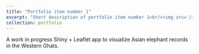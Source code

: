 ```yaml
---
title: "Portfolio item number 1"
excerpt: "Short description of portfolio item number 1<br/><img src='/images/500x300.png'>"
collection: portfolio
---
```


A work in progress Shiny + Leaflet app to visualize Asian elephant records in the Western Ghats. 
